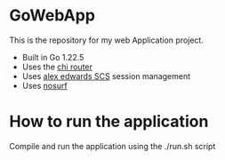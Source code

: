 # GoWebApp
This is the repository for my web Application project.

- Built in Go 1.22.5
- Uses the [chi router](https://github.com/go-chi/chi)
- Uses [alex edwards SCS](https://github.com/alexedwards/scs/v2) session management
- Uses [nosurf](https://github.com/justinas/nosurf)


# How to run the application
Compile and run the application using the ./run.sh script
